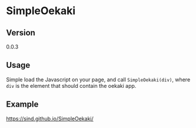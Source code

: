 SimpleOekaki
============


Version
-------

0.0.3


Usage
-----

Simple load the Javascript on your page, and call `SimpleOekaki(div)`, where `div` is the element that should contain the oekaki app.


Example
-------

https://sind.github.io/SimpleOekaki/